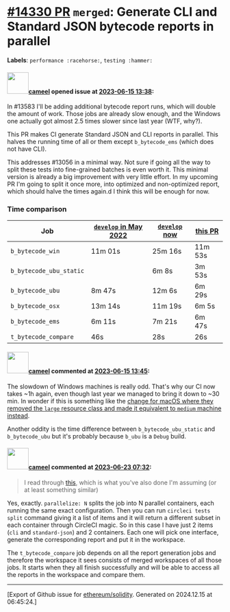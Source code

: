 # [\#14330 PR](https://github.com/ethereum/solidity/pull/14330) `merged`: Generate CLI and Standard JSON bytecode reports in parallel
**Labels**: `performance :racehorse:`, `testing :hammer:`


#### <img src="https://avatars.githubusercontent.com/u/137030?v=4" width="50">[cameel](https://github.com/cameel) opened issue at [2023-06-15 13:38](https://github.com/ethereum/solidity/pull/14330):

In #13583 I'll be adding additional bytecode report runs, which will double the amount of work. Those jobs are already slow enough, and the Windows one actually got almost 2.5 times slower since last year (WTF, why?).

This PR makes CI generate Standard JSON and CLI reports in parallel. This halves the running time of all or them except `b_bytecode_ems` (which does not have CLI).

This addresses #13056 in a minimal way. Not sure if going all the way to split these tests into fine-grained batches is even worth it. This minimal version is already a big improvement with very little effort. In my upcoming PR I'm going to split it once more, into optimized and non-optimized report, which should halve the times again.d I think this will be enough for now.

### Time comparison
| Job | [`develop` in May 2022](https://app.circleci.com/pipelines/github/ethereum/solidity/23305/workflows/ea43cc31-b20f-4a9f-aafa-f639ef7688aa) | [`develop` now](https://app.circleci.com/pipelines/github/ethereum/solidity/30186/workflows/3097f127-697e-4f6d-a513-50005ea3f7ff) | [this PR](https://app.circleci.com/pipelines/github/ethereum/solidity/30197/workflows/e56053b4-7fdd-4a37-a4d5-90118a1c88f9) |
|-------------------------|---------|---------|---------|
| `b_bytecode_win`        | 11m 01s | 25m 16s | 11m 53s |
| `b_bytecode_ubu_static` |         | 6m 8s   | 3m 53s  |
| `b_bytecode_ubu`        | 8m 47s  | 12m 6s  | 6m 29s  |
| `b_bytecode_osx`        | 13m 14s | 11m 19s | 6m 5s   |
| `b_bytecode_ems`        | 6m 11s  | 7m 21s  | 6m 47s  |
| `t_bytecode_compare`    | 46s     | 28s     | 26s     |

#### <img src="https://avatars.githubusercontent.com/u/137030?v=4" width="50">[cameel](https://github.com/cameel) commented at [2023-06-15 13:45](https://github.com/ethereum/solidity/pull/14330#issuecomment-1593098019):

The slowdown of Windows machines is really odd. That's why our CI now takes ~1h again, even though last year we managed to bring it down to ~30 min. In wonder if this is something like the [change for macOS where they removed the `large` resource class and made it equivalent to `medium` machine instead](https://discuss.circleci.com/t/macos-resource-deprecation-update/46891).

Another oddity is the time difference between `b_bytecode_ubu_static` and `b_bytecode_ubu` but it's probably because `b_ubu` is a `Debug` build.

#### <img src="https://avatars.githubusercontent.com/u/137030?v=4" width="50">[cameel](https://github.com/cameel) commented at [2023-06-23 07:32](https://github.com/ethereum/solidity/pull/14330#issuecomment-1603856182):

> I read through [this](https://circleci.com/docs/test-splitting-tutorial/), which is what you've also done I'm assuming (or at least something similar)

Yes, exactly. `parallelize: N` splits the job into N parallel containers, each running the same exact configuration. Then you can run `circleci tests split` command giving it a list of items and it will return a different subset in each container through CircleCI magic. So in this case I have just 2 items (`cli` and `standard-json`) and 2 containers. Each one will pick one interface, generate the corresponding report and put it in the workspace.

The `t_bytecode_compare` job depends on all the report generation jobs and therefore the workspace it sees consists of merged workspaces of all those jobs. It starts when they all finish successfully and will be able to access all the reports in the workspace and compare them.


-------------------------------------------------------------------------------



[Export of Github issue for [ethereum/solidity](https://github.com/ethereum/solidity). Generated on 2024.12.15 at 06:45:24.]

